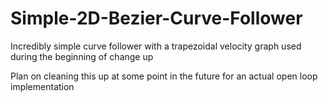 # Simple-2D-Bezier-Curve-Follower
Incredibly simple curve follower with a trapezoidal velocity graph used during the beginning of change up

Plan on cleaning this up at some point in the future for an actual open loop implementation
